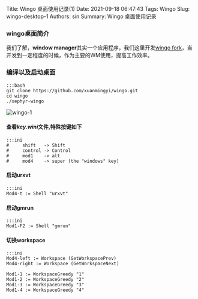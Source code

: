 Title: Wingo 桌面使用记录(1)
Date: 2021-09-18 06:47:43
Tags: Wingo
Slug: wingo-desktop-1
Authors: sin
Summary: Wingo 桌面使用记录

### wingo桌面简介

我们了解，**window manager**其实一个应用程序，我们这里开发[wingo fork](https://github.com/xuanmingyi/wingo)，当开发到一定程度的时候，作为主要的WM使用，提高工作效率。


### 编译以及启动桌面

    :::bash
    git clone https://github.com/xuanmingyi/wingo.git
    cd wingo
    ./xephyr-wingo

![wingo-1](https://gitee.com/xuanmingyi/imagebed/raw/master/img/wingo-1.png)



#### 查看*key.wini*文件,特殊按键如下

    :::ini
    #     shift   -> Shift
    #     control -> Control
    #     mod1    -> alt
    #     mod4    -> super (the "windows" key)

#### 启动urxvt

    :::ini
    Mod4-t := Shell "urxvt"

#### 启动gmrun

    :::ini
    Mod1-F2 := Shell "gmrun"

#### 切换workspace

    :::ini
    Mod4-left := Workspace (GetWorkspacePrev)
    Mod4-right := Workspace (GetWorkspaceNext)

    Mod1-1 := WorkspaceGreedy "1"
    Mod1-2 := WorkspaceGreedy "2"
    Mod1-3 := WorkspaceGreedy "3"
    Mod1-4 := WorkspaceGreedy "4"

